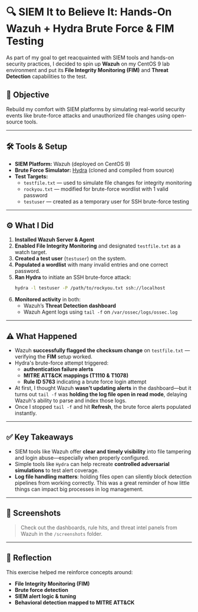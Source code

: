 # 🔍 SIEM It to Believe It: Hands-On Wazuh + Hydra Brute Force & FIM Testing

As part of my goal to get reacquainted with SIEM tools and hands-on security practices, I decided to spin up **Wazuh** on my CentOS 9 lab environment and put its **File Integrity Monitoring (FIM)** and **Threat Detection** capabilities to the test.

## 🧠 Objective
Rebuild my comfort with SIEM platforms by simulating real-world security events like brute-force attacks and unauthorized file changes using open-source tools.

---

## 🛠️ Tools & Setup

- **SIEM Platform:** Wazuh (deployed on CentOS 9)
- **Brute Force Simulator:** [Hydra](https://github.com/vanhauser-thc/thc-hydra) (cloned and compiled from source)
- **Test Targets:**
  - `testfile.txt` — used to simulate file changes for integrity monitoring
  - `rockyou.txt` — modified for brute-force wordlist with 1 valid password
  - `testuser` — created as a temporary user for SSH brute-force testing

---

## ⚙️ What I Did

1. **Installed Wazuh Server & Agent**
2. **Enabled File Integrity Monitoring** and designated `testfile.txt` as a watch target.
3. **Created a test user** (`testuser`) on the system.
4. **Populated a wordlist** with many invalid entries and one correct password.
5. **Ran Hydra** to initiate an SSH brute-force attack:
   ```bash
   hydra -l testuser -P /path/to/rockyou.txt ssh://localhost
   ```
6. **Monitored activity** in both:
   - Wazuh’s **Threat Detection dashboard**
   - Wazuh Agent logs using `tail -f` on `/var/ossec/logs/ossec.log`

---

## ⚠️ What Happened

- Wazuh **successfully flagged the checksum change** on `testfile.txt` — verifying the **FIM** setup worked.
- Hydra's brute-force attempt triggered:
  - **authentication failure alerts**
  - **MITRE ATT&CK mappings (T1110 & T1078)**
  - **Rule ID 5763** indicating a brute force login attempt
- At first, I thought Wazuh **wasn’t updating alerts** in the dashboard—but it turns out `tail -f` was **holding the log file open in read mode**, delaying Wazuh's ability to parse and index those logs.
- Once I stopped `tail -f` and hit **Refresh**, the brute force alerts populated instantly.

---

## ✅ Key Takeaways

- SIEM tools like Wazuh offer **clear and timely visibility** into file tampering and login abuse—especially when properly configured.
- Simple tools like `Hydra` can help recreate **controlled adversarial simulations** to test alert coverage.
- **Log file handling matters**: holding files open can silently block detection pipelines from working correctly. This was a great reminder of how little things can impact big processes in log management.

---

## 📸 Screenshots

> Check out the dashboards, rule hits, and threat intel panels from Wazuh in the `/screenshots` folder.

---

## 🧠 Reflection

This exercise helped me reinforce concepts around:
- **File Integrity Monitoring (FIM)**
- **Brute force detection**
- **SIEM alert logic & tuning**
- **Behavioral detection mapped to MITRE ATT&CK**
